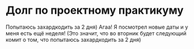 # Долг по проектному практикуму
Попытаюсь захардкодить за 2 дня)
Агаа! Я посмотрел новые даты и у меня есть ещё неделя! (Это значит, что во вторник будет следующий комит о том, что попытаюсь захардкодить за 2 дня)
